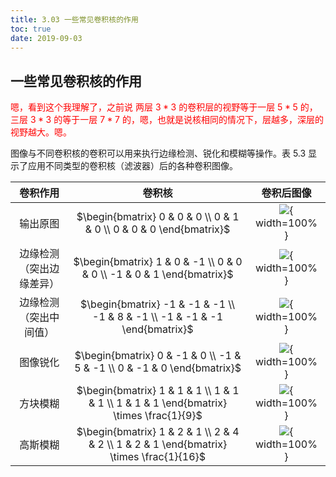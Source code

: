 ```yaml
---
title: 3.03 一些常见卷积核的作用
toc: true
date: 2019-09-03
---
```


## 一些常见卷积核的作用

<span style="color:red;">嗯，看到这个我理解了，之前说 两层 $3*3$ 的卷积层的视野等于一层 $5*5$ 的，三层 $3*3$ 的等于一层 $7*7$ 的，嗯，也就是说核相同的情况下，层越多，深层的视野越大。嗯。</span>

图像与不同卷积核的卷积可以用来执行边缘检测、锐化和模糊等操作。表 5.3 显示了应用不同类型的卷积核（滤波器）后的各种卷积图像。

|         卷积作用         |                            卷积核                            |                    卷积后图像                     |
| :----------------------: | :----------------------------------------------------------: | :-----------------------------------------------: |
|         输出原图         | $\begin{bmatrix} 0 & 0 & 0 \\ 0 & 1 & 0 \\ 0 & 0 & 0 \end{bmatrix}$ |         ![](http://images.iterate.site/blog/image/20190722/pX6GkP9s7AIB.jpg?imageslim){ width=100% }          |
| 边缘检测（突出边缘差异） | $\begin{bmatrix} 1 & 0 & -1 \\ 0 & 0 & 0 \\ -1 & 0 & 1 \end{bmatrix}$ |   ![](http://images.iterate.site/blog/image/20190722/IanWUAWXQaBr.jpg?imageslim){ width=100% }   |
|  边缘检测（突出中间值）  | $\begin{bmatrix} -1 & -1 & -1 \\ -1 & 8 & -1 \\ -1 & -1 & -1 \end{bmatrix}$ |  ![](http://images.iterate.site/blog/image/20190722/Bb5CjF2Cfp1S.jpg?imageslim){ width=100% }  |
|         图像锐化         | $\begin{bmatrix} 0 & -1 & 0 \\ -1 & 5 & -1 \\ 0 & -1 & 0 \end{bmatrix}$ |     ![](http://images.iterate.site/blog/image/20190722/6DYdGe2iDeS2.jpg?imageslim){ width=100% }     |
|         方块模糊         | $\begin{bmatrix} 1 & 1 & 1 \\ 1 & 1 & 1 \\ 1 & 1 & 1 \end{bmatrix} \times \frac{1}{9}$ |      ![](http://images.iterate.site/blog/image/20190722/wGO6Piu1rkvo.jpg?imageslim){ width=100% }       |
|         高斯模糊         | $\begin{bmatrix} 1 & 2 & 1 \\ 2 & 4 & 2 \\ 1 & 2 & 1 \end{bmatrix} \times \frac{1}{16}$ | ![](http://images.iterate.site/blog/image/20190722/IgxXhR5VFf7s.jpg?imageslim){ width=100% } |
